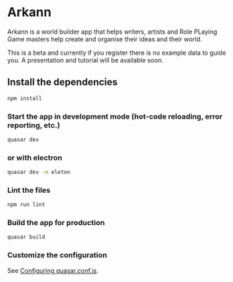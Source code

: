 # Arkann
Arkann is a world builder app that helps writers, artists and Role PLaying Game masters help create and organise their ideas and their world.
 
This is a beta and currently if you register there is no example data to guide you. A presentation and tutorial will be available soon.

## Install the dependencies
```bash
npm install
```

### Start the app in development mode (hot-code reloading, error reporting, etc.)
```bash
quasar dev
```

### or with electron
```bash
quasar dev -m eleton
```

### Lint the files
```bash
npm run lint
```

### Build the app for production
```bash
quasar build
```

### Customize the configuration
See [Configuring quasar.conf.js](https://quasar.dev/quasar-cli/quasar-conf-js).
